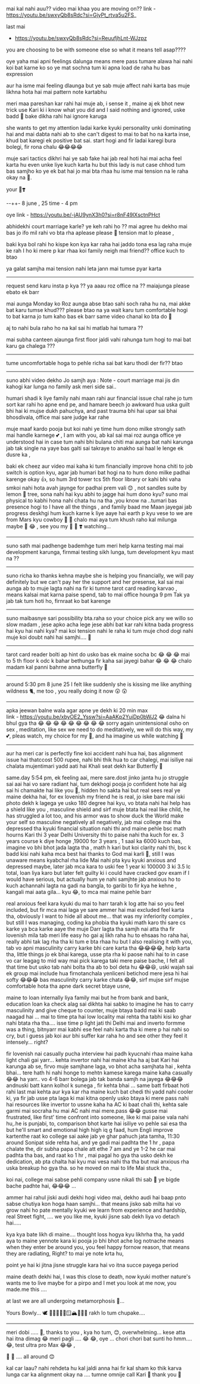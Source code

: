 mai kal nahi auu?? video mai khaa you are moving on?? 
link -https://youtu.be/swxyQb8sRdc?si=GjyPt_rtva5u2FS_

last mai 
- https://youtu.be/swxyQb8sRdc?si=ReuufjhLnt-WJzpz

you are choosing to be with someone else so what it means tell asap????

oye yaha mai apni feelings dalunga means mere pass tumare alawa hai nahi koi bat karne ko so ye mat sochna tum ki apna load de raha hu bas expression 

aur ha isme mai feeling dlaunga but ye sab muje affect nahi karta bas muje likhna hota hai mai pattern note kartabhu 

meri maa pareshan kar rahi hai muje ab, i sense it , maine aj ek bhot new trick use Kari ki i know what you did and I said nothing and ignored, uske badd 🥺 bake dikha rahi hai ignore karuga 

she wants to get my attention ladai karke 
kyuki personality unki dominating hai and mai dabta nahi ab to she can't digest to mai to bat ho na karta inse, khud bat karegi ek positive bat sai. start hogi and fir ladai karegi bura bolegi, fir rona chalu 😂😂😂😂 

muje sari tactics dikhri hai ye sab fake hai jab real hoti hai mai acha feel karta hu even unke liye kuch karta hu but this lady is nut case chhod tum bas samjho ko ye ek bat hai jo mai bta rhaa hu isme mai tension na le raha okay na 🦋.

your 🦉❣️


--++-
8 june , 25 time - 4 pm

oye link - https://youtu.be/-jAU9ynX3h0?si=r8nF49lXsctnPHct

abhidekhi court marriage karle? ye keh rahi ho ?? mai agree hu dekho mai bas jo ifo mil rahi vo bta rha aplease please 🥺 tension mat lo please , 

baki kya bol rahi ho kispe kon kya kar raha hai jaddo tona esa lag raha muje ke rah I ho ki mere p kar rhaa koi family neigh mai friend?? office kuch to btao 

ya galat samjha mai tension nahi leta jann mai tumse pyar karta 

------ 

request send karu insta p kya ?? 
ya aaau roz office na ?? maiajunga please ebato ek barr 

mai aunga Monday ko Roz aunga abse btao sahi soch raha hu na, mai akke bat karu tumse khud??? please btao na ya wait karu tum comfortable hogi to bat karna jo tum kaho bas ek barr same video chanal ko bta do 🥺 

aj to nahi bula raho ho na kal sai hi matlab hai tumara ?? 

mai subha canteen ajaunga first floor jaldi vahi rahunga tum hogi to mai bat karu ga chalega ???

-----
tume uncomfortable hoga to pehle richa sai bat karu thodi der fir?? btao 

---

suno abhi video dekho Jo samjh aya :
Note - court marriage mai jis din kahogi kar lunga no family ask meri side sai..

humari shadi k liye family nahi maan rahi aur financial issue chal rahe jo tum sort kar rahi ho apne end pe, and hamare beech jo awkward hua uska guilt bhi hai ki mujse dukh pahuchya, and past trauma bhi hai upar sai bhai bhosdivala, office mai sare judge kar rahe 

muje maaf kardo pooja but koi nahi ye time hum dono milke strongly sath mai handle karnege 💕 , I am with you, ab kal sai mai roz aunga office ye understood hai in case tum nahi bhi bulana chiti mai aunga bat nahi karunga jab tak single na yaye 
bas galti sai takraye to anakho sai haal le lenge ek dusre ka ,

 baki ek cheez aur video mai kaha ki tum financially improve hona chiti to job switch is option kyu, agar jab humari bat hogi na to hum dono milke padhai karenge okay 👍, so hum 3rd tower tcs 5th floor library or kahi bhi vaha smkoi nahi hota avah jaynge for padhai prem vali 😊 , not sandles suite by lemon 🍋 tree, sona nahi hai kyu abhi to jagge hai hum dono kyu?
suno mai physical to kabhi hona nahi chata hu na tha ,you know na ..tumari bas presence hogi to I have all the things , and family baad me Maan jayegai jab progress deskhgi hum kuch karne k liye aaye hai earth p kyu vese to we are from Mars kyu cowboy 🤠 🦋 
chalo mai aya tum khush raho kal milunga maybe 🤔 😂 , see you my 🦋 🦉 ❣️ watching...

---

suno sath mai padhenge bademhge tum meri help karna testing mai mai development karunga, firnmai testing sikh lunga, tum development kyu mast na ?? 

---
suno richa ko thanks kehna maybe she is helping you financially, we will pay definitely but we can't pay her the support and her presense, kal sai mai aunga ab to muje lagta nahi na fir ki tumne tarot card reading karvao , means kalsai mat karna paise spend, tab to mai office hounga 9 pm Tak ya jab tak tum hoti ho, firnraat ko bat karenge

---
suno maibasnye sari possibility bta.raha so your choice pick any we willo so slow madam , jese apko acha lege jese abhi bat kar rahi kitna bada progress hai kyu hai nahi kya? mai koi tension nahi le raha ki tum muje chod dogi nahi muje koi doubt nahi hai 
samjhi.... 🦋 

---
 tarot card reader bolti ap hint do usko bas ek maine socha bc 😂 😂 😂 
mai to 5 th floor k odc k bahar bethunga fir kaha sai jayegi bahar 😂 😂 😂  chalo madam kal panni bahrne anna butterfly 🦋 

----
around 5:30 pm 8 june 25 I felt like suddenly she is kissing me like anything wildness 🐈, me too , you really doing it now 😲 😲 

---
apka jeewan balne wala agar apne ye dekh ki 20 min max  
link - https://youtu.be/xbyOE2_Yssw?si=AaAKp2YuiDp0bWJ2
😂 dalna hi bhul gya tha 😂 😂 😂 😂 😂 😂 😂 😂 😂 sorry again unintensional
osho on sex , meditation, like sex we need to do meditatively, we will do this way, my 💕, pleas watch, my choice for my 🦋,  and ha imagine us while watching 🥺 

---
aur ha meri car is perfectly fine koi accident nahi hua hai, bas alignment issue hai thatccost 500 rupee, nahi bhi thik hua to car chalegi, mai isiliye nai chalata mujentimari yadd aati hai Khali seat dekh kar Butterfly 🦋 

same.day 5:54 pm, ek feeling aai, mere sare.dost jinko janta hu jo struggle sai aai hai vo sare radiant hai, tum dekhogi pooja jo confident hote hai alg sai hi chamakte hai like you 🦋, hidden ho sakta hai but real sees real ye maine dekha hai, for ex lovenish my friend he is real, jo iske bare mai iski photo dekh k lagega ye usko 180 degree  hai kyu, vo btata nahi hai help has a shield like you , masculine shield and sirf muje btata hai real like child, he has struggled a lot too, and his armor was to show duck the World make your self so masculine negatively all negatively,  jab mai college mai tha depressed tha kyuki financial situation nahi thi and maine pehle bsc math hourns Kari thi 3 year Delhi University thi to paise nahi tha kuch for ex. 3 years course k diye honge ,19000 for 3 years , 1 saal ka 6000 kuch bas, imagine vo bhi bhot jada lagta tha , math h kari but koi clarity nahi thi, bsc k badd kisi nahi kaha mca best hai thanks to God mai karli 🦋, still I was unaware means kyabchal rha lide Mai nahi pta kyu kyuki anxious and depressed maybe, later jab mca kara to uski fee 1 year ki 100000 3 ki 3.5 lc total, loan liya karo but later felt guilty ki i could have cracked gov exam if I would have serious, but actually hum ye nahi samjhte  jab anxious ho to kuch achannahi lagta na gadi na bangla, to garibi to fir kya he kehne , kangali mai aata gila... kyu 😂, to mca mai maine pehle barr

real anxious feel kara kyuki du mai to harr tarah k log atte hai so you feel included, but fir mca mai laga ye sare ammer hai mai excluded feel karta tha, obviously I want to hide all about me... that was my inferiority complex , but still I was managing, coding ka phobia tha kyuki math karo thi sare cs karke ya bca karke aaye the muje Darr lagta tha samjh nai atta tha fir lovenish mila tab meri life easy ho gai aj likh raha hu to ehsaas ho raha hai, really abhi tak lag rha tha ki tum e bta rhaa hu but I also realising it with you, tab vo apni masculinity carry karke bhi care karta tha 😂😂😂😂, help karta tha, little things jo ek bhai karega, usse pta rha ki paose nahi hai to in case vo car leagag to mid way mai pick karega taki mere paise bache, I felt all that time but usko tab nahi bolta tha ab to bol deta hu 😂😂😆, uski wajah sai ek group mai include hua firnotanchala yenliceni betichod mere jesa hi hai softy 😂😂😂
bas masculinity carry karke chata 😂😂, sirf mujse sirf mujse comfortable hota tha apne dark secret btaye usne, 

maine to loan internally liya family mai but he from bank and bank, education loan ka check alag sai dikhta hai sabko to imagine he has to carry masculinity and give cheque to counter, muje btaya badd mai ki saab naagad hai ... mai to time pta hai low locality mai rehta tha tabhi kisi ko ghar nahi btata rha tha.... 
isse time p light jati thi Delhi mai and inverto formme was a thing, bitnyarr mai kabhi ese feel nahi karta tha ki mere p hai nahi so cry, but i guess jab koi aur bhi suffer kar raha ho and see other they feel it intensely... right? 

fir lovenish nai casually pucha interview hai padh kyucnahi rhaa maine kaha light chali gai yarr... kehta invertor nahi hai maine kha ha aj bat Kari hai karunga ab se, firvo muje samjhane laga, vo bhot acha samjhata hai , kehta bhai... tere hath hi nahi honge to mehtn kamese karega maine kaha casually 😂😂 ha yarr.. vo 4-6 barr bolega jab tak banda samjh na jayega 😂😂😂andnuski batt kann kolhol k sunega , fir kehta bhai ... same batt firbaat hoti rahi last mai kehta aur kya kar rha maine kuch bat chedi thi yadd nahi cooler ki, ya fir jab usse pta laga ki mai kitna openly usko btaya ki mere pass nahi hai resources like invertor to ussne kaha ha AC ki baat chali thi, kehta sale garmi mai socraha hu mai AC nahi mai mere.pass 😂😂 gusse mai frustrated, like first' time confront into someone, like ki mai paise vala nahi hu,.he is punjabi, to, comparison bhot karte hai isiliye vo pehle sai esa tha but he'll smart and emotional high high iq g faad, hum Engli improve kartenthe raat ko college sai aake jab ye ghar pahuch jata tamha, 11:30 around Sonipat side rehta hai, and ye gadi mai padhta the 1 hr , papa chalate the, dir subha papa chale att ethe 7 am and ye 1-2 he car mai padhta tha bas, and raat ko 1 hr , mai pagal ho gya tha usko dekh ke dedication, ab pta chalta hai kyu mai vesa nahi tha tha but mai anxious rha uska breakup ho gya tha. so he moved on mai to life Mai stuck tha., 

koi nai, college mai sabse pehli company usne nikali thi sab 🫨 ye bigde bache padhte hai, 😂😂😂 ... 

ammer hai rahul jiski audi dekhi hogi video mai, dekho audi hai baap pnto sabse chutiya kon hoga haan samjhi... that means jisko sab milta hai vo grow nahi ho pate mentally kyuki we learn from experience and hardship, real Street fight, .... we you like me, kyuki jisne sab dekh liya vo detach hai.....

kya kya bate likh di maine.... thought loss hogya kyu likhrha tha, ha yadd aya to maine yennote kara ki pooja jo bhi bhot ache log notnache means when they enter be around you, you feel happy fornow reason, that means they are radiating, Right? to mai ye note krta hu, 

point ye hai ki jitna jisne struggle kara hai vo itna succe payega period 


maine death dekhi hai, I was this close to death, now kyuki mother nature's wants me to live maybe for a pirpo and I met you look at me now, you made.me this ....

at last we are all undergoing metamorphosis 🦋... 

Yours Bowly... 🕊️ 
🦉🌌🚀💯🔐🪟🏔️🌄👀🎶 rakh lo tum chupake....

----
meri dobi ..... 🦋, thanks to you , kya ho tum, 😊, overwhelming... kese atta hai itna dimag 😂 meri pagli .... 😂 😂, oye ... chori chori bat sunti ho hmm.... 😂, test ultra pro Max 😂😂 , 

🦋 🦋 .... all around 😊

kal car laau? nahi rehdeta hu kal jaldi anna hai fir kal sham ko thik karva lunga car ka alignment okay na .... tumne omnije call Kari 🦋 thank you 🥺